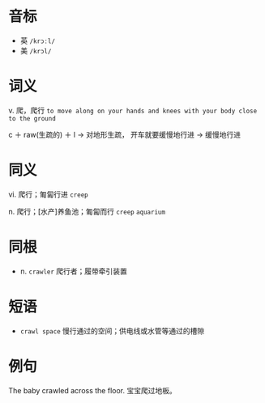# 音标

- 英 `/krɔːl/`
- 美 `/krɔl/`

# 词义

v. 爬，爬行
`to move along on your hands and knees with your body close to the ground`



c ＋ raw(生疏的) ＋ l → 对地形生疏， 开车就要缓慢地行进 → 缓慢地行进

# 同义

vi. 爬行；匍匐行进
`creep`

n. 爬行；[水产]养鱼池；匍匐而行
`creep` `aquarium`

# 同根

- n. `crawler` 爬行者；履带牵引装置

# 短语

- `crawl space` 慢行通过的空间；供电线或水管等通过的槽隙

# 例句

The baby crawled across the floor.
宝宝爬过地板。


